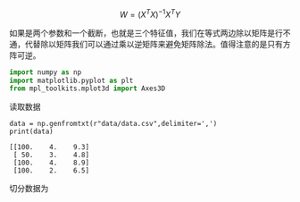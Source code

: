 $$ W = (X^TX)^{-1}X^TY$$

如果是两个参数和一个截断，也就是三个特征值，我们在等式两边除以矩阵是行不通，代替除以矩阵我们可以通过乘以逆矩阵来避免矩阵除法。值得注意的是只有方阵可逆。


```python
import numpy as np
import matplotlib.pyplot as plt
from mpl_toolkits.mplot3d import Axes3D
```
读取数据
```
data = np.genfromtxt(r"data/data.csv",delimiter=',')
print(data)

```

```
[[100.    4.    9.3]
 [ 50.    3.    4.8]
 [100.    4.    8.9]
 [100.    2.    6.5]
```

切分数据为
